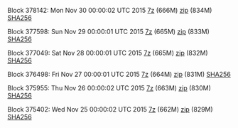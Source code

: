 Block 378142: Mon Nov 30 00:00:02 UTC 2015 [7z](https://transfer.sh/rONaE/bootstrap.dat.20151130.7z) (666M) [zip](https://transfer.sh/5VRBS/bootstrap.dat.20151130.zip) (834M) [SHA256](https://transfer.sh/lNchp/sha256.txt)

Block 377598: Sun Nov 29 00:00:01 UTC 2015 [7z](https://transfer.sh/1cGfU/bootstrap.dat.20151129.7z) (665M) [zip](https://transfer.sh/SkArr/bootstrap.dat.20151129.zip) (833M) [SHA256](https://transfer.sh/16eTCz/sha256.txt)

Block 377049: Sat Nov 28 00:00:01 UTC 2015 [7z](https://transfer.sh/11gco2/bootstrap.dat.20151128.7z) (665M) [zip](https://transfer.sh/7MnSX/bootstrap.dat.20151128.zip) (832M) [SHA256](https://transfer.sh/ZIo0h/sha256.txt)

Block 376498: Fri Nov 27 00:00:01 UTC 2015 [7z]() (664M) [zip]() (831M) [SHA256](https://transfer.sh/H4Fwc/sha256.txt)

Block 375955: Thu Nov 26 00:00:02 UTC 2015 [7z](https://transfer.sh/11gKZ8/bootstrap.dat.20151126.7z) (663M) [zip]() (830M) [SHA256](https://transfer.sh/ko1ui/sha256.txt)

Block 375402: Wed Nov 25 00:00:02 UTC 2015 [7z]() (662M) [zip](https://transfer.sh/14ULg3/bootstrap.dat.20151125.zip) (829M) [SHA256](https://transfer.sh/114a28/sha256.txt)
